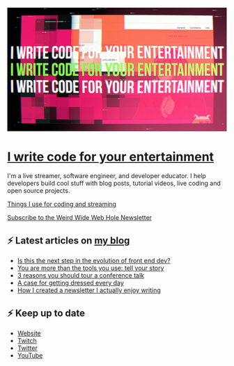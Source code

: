 ![!write code for your entertainment](trailer_thumb.png)

# [I write code for your entertainment](https://www.twitch.tv/videos/1971055901)

I'm a live streamer, software engineer, and developer educator. I help developers build cool stuff with blog posts,
tutorial videos, live coding and open source projects.

[Things I use for coding and streaming](https://whitep4nth3r.com/uses/)

[Subscribe to the Weird Wide Web Hole Newsletter](https://buttondown.email/weirdwidewebhole)

## ⚡️ Latest articles on [my blog](https://whitep4nth3r.com)

<!-- BLOG-POST-LIST:START -->
- [Is this the next step in the evolution of front end dev?](https://whitep4nth3r.com/blog/the-next-step-in-the-evolution-of-front-end-dev/)
- [You are more than the tools you use: tell your story](https://whitep4nth3r.com/blog/you-are-more-than-the-tools-you-use/)
- [3 reasons you should tour a conference talk](https://whitep4nth3r.com/blog/3-reasons-you-should-tour-a-conference-talk/)
- [A case for getting dressed every day](https://whitep4nth3r.com/blog/get-dressed-every-day/)
- [How I created a newsletter I actually enjoy writing](https://whitep4nth3r.com/blog/how-to-create-a-newsletter/)
<!-- BLOG-POST-LIST:END -->

## ⚡️ Keep up to date

- [Website](https://whitep4nth3r.com/)
- [Twitch](https://twitch.tv/whitep4nth3r)
- [Twitter](https://twitter.com/whitep4nth3r)
- [YouTube](https://www.youtube.com/c/whitep4nth3r/videos)
